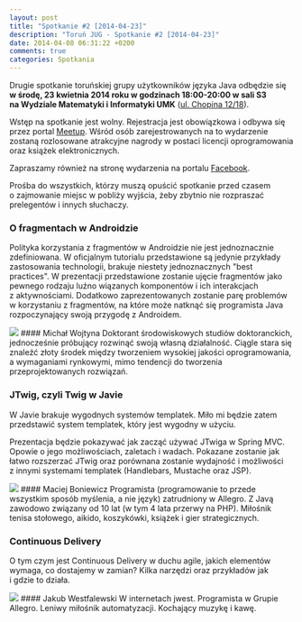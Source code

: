```yaml
---
layout: post
title: "Spotkanie #2 [2014-04-23]"
description: "Toruń JUG - Spotkanie #2 [2014-04-23]"
date: 2014-04-08 06:31:22 +0200
comments: true
categories: Spotkania
---
```

Drugie spotkanie toruńskiej grupy użytkowników języka Java odbędzie się **w&nbsp;środę, 23 kwietnia 2014 roku w&nbsp;godzinach 18:00-20:00 w&nbsp;sali S3 na&nbsp;Wydziale Matematyki i&nbsp;Informatyki UMK** (<a href="https://www.google.pl/maps/place/Fryderyka+Chopina+12%2F18/" target="_blank"><span class="glyphicon glyphicon-map-marker"></span>ul.&nbsp;Chopina 12/18</a>). 

Wstęp na&nbsp;spotkanie jest wolny. Rejestracja jest obowiązkowa i&nbsp;odbywa się przez portal <a href="http://www.meetup.com/Torun-JUG/events/175597572/" target="_blank">Meetup</a>. Wśród osób zarejestrowanych na to wydarzenie zostaną rozlosowane atrakcyjne nagrody w&nbsp;postaci licencji oprogramowania oraz książek elektronicznych. 

Zapraszamy również na&nbsp;stronę wydarzenia na&nbsp;portalu <a href="https://www.facebook.com/events/1402971459975866/" target="_blank">Facebook</a>. 

Prośba do wszystkich, którzy muszą opuścić spotkanie przed czasem o&nbsp;zajmowanie miejsc w&nbsp;pobliży wyjścia, żeby zbytnio nie rozpraszać prelegentów i&nbsp;innych słuchaczy.<!-- more -->

### O fragmentach w Androidzie
Polityka korzystania z&nbsp;fragmentów w&nbsp;Androidzie nie jest jednoznacznie zdefiniowana. W&nbsp;oficjalnym tutorialu przedstawione są jedynie przykłady zastosowania technologii, brakuje niestety jednoznacznych "best practices". W&nbsp;prezentacji przedstawione zostanie ujęcie fragmentów jako pewnego rodzaju luźno wiązanych komponentów i&nbsp;ich interakcjach z&nbsp;aktywnościami. Dodatkowo zaprezentowanych zostanie parę problemów w&nbsp;korzystaniu z&nbsp;fragmentów, na&nbsp;które może natknąć się programista Java rozpoczynający swoją przygodę z&nbsp;Androidem.

<img class="no-border speaker-face" src="{{ root_url }}/images/speakers/wojtyna-michal.jpg" />
#### Michał Wojtyna
Doktorant środowiskowych studiów doktoranckich, jednocześnie próbujący rozwinąć swoją własną działalność. Ciągle stara się znaleźć złoty środek między tworzeniem wysokiej jakości oprogramowania, a&nbsp;wymaganiami rynkowymi, mimo tendencji do&nbsp;tworzenia przeprojektowanych rozwiązań.

<span class="clearfix"></span>
### JTwig, czyli Twig w Javie
W&nbsp;Javie brakuje wygodnych systemów templatek. Miło mi będzie zatem przedstawić system templatek, który jest wygodny w&nbsp;użyciu. 

Prezentacja będzie pokazywać jak zacząć używać JTwiga w&nbsp;Spring MVC. Opowie o&nbsp;jego możliwościach, zaletach i&nbsp;wadach. Pokazane zostanie jak łatwo rozszerzać JTwig oraz porównana zostanie wydajność i&nbsp;możliwości z&nbsp;innymi systemami templatek (Handlebars, Mustache oraz JSP).

<img class="no-border speaker-face" src="{{ root_url }}/images/speakers/boniewicz-maciej.jpg" />
#### Maciej Boniewicz
Programista (programowanie to przede wszystkim sposób myślenia, a&nbsp;nie język) zatrudniony w Allegro. Z&nbsp;Javą zawodowo związany od 10 lat (w&nbsp;tym 4&nbsp;lata przerwy na&nbsp;PHP). Miłośnik tenisa stołowego, aikido, koszykówki, książek i&nbsp;gier strategicznych.

<span class="clearfix"></span>
### Continuous Delivery
O&nbsp;tym czym jest Continuous Delivery w&nbsp;duchu agile, jakich elementów wymaga, co dostajemy w&nbsp;zamian? Kilka narzędzi oraz przykładów jak i&nbsp;gdzie to działa.

<img class="no-border speaker-face" src="{{ root_url }}/images/speakers/westfalewski-jakub.jpg" />
#### Jakub Westfalewski
W&nbsp;internetach jwest. Programista w&nbsp;Grupie Allegro. Leniwy miłośnik automatyzacji. Kochający muzykę i&nbsp;kawę.